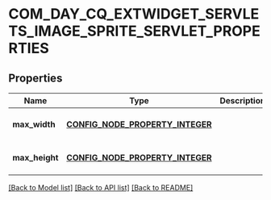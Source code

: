 # COM_DAY_CQ_EXTWIDGET_SERVLETS_IMAGE_SPRITE_SERVLET_PROPERTIES

## Properties
Name | Type | Description | Notes
------------ | ------------- | ------------- | -------------
**max_width** | [**CONFIG_NODE_PROPERTY_INTEGER**](configNodePropertyInteger.md) |  | [optional] [default to null]
**max_height** | [**CONFIG_NODE_PROPERTY_INTEGER**](configNodePropertyInteger.md) |  | [optional] [default to null]

[[Back to Model list]](../README.md#documentation-for-models) [[Back to API list]](../README.md#documentation-for-api-endpoints) [[Back to README]](../README.md)


